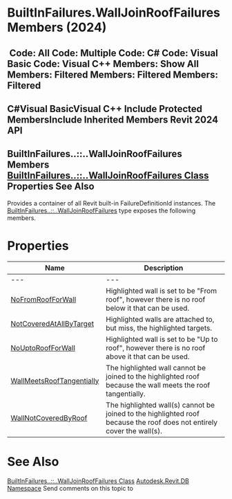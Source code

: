 # BuiltInFailures.WallJoinRoofFailures Members (2024)

﻿
 Code: All Code: Multiple Code: C# Code: Visual Basic Code: Visual C++  Members: Show All Members: Filtered Members: Filtered Members: Filtered   
---  
C#Visual BasicVisual C++
Include Protected MembersInclude Inherited Members
Revit 2024 API  
---  
BuiltInFailures..::..WallJoinRoofFailures Members  
[BuiltInFailures..::..WallJoinRoofFailures Class](b752987a-9e5b-5ea8-be98-faf22647b6f7.md "BuiltInFailures.WallJoinRoofFailures Class") Properties See Also  
---  
Provides a container of all Revit built-in FailureDefinitionId instances.
The [BuiltInFailures..::..WallJoinRoofFailures](b752987a-9e5b-5ea8-be98-faf22647b6f7.md "BuiltInFailures.WallJoinRoofFailures Class") type exposes the following members.
# Properties
| Name | Description |
| --- | --- |
| --- | --- | --- |
| [NoFromRoofForWall](d021c5ee-5ceb-4ca1-0d0f-03c593b9df9a.md "NoFromRoofForWall Property") | Highlighted wall is set to be "From roof", however there is no roof below it that can be used. |
| [NotCoveredAtAllByTarget](c1087387-f271-f1fe-bead-edd58d7f97f1.md "NotCoveredAtAllByTarget Property") | Highlighted walls are attached to, but miss, the highlighted targets. |
| [NoUptoRoofForWall](840e2ae6-e8a4-4e2b-34d7-32026d2ccbd8.md "NoUptoRoofForWall Property") | Highlighted wall is set to be "Up to roof", however there is no roof above it that can be used. |
| [WallMeetsRoofTangentially](5b4f569e-097d-d878-1052-30a3123779a9.md "WallMeetsRoofTangentially Property") | The highlighted wall cannot be joined to the highlighted roof because the wall meets the roof tangentially. |
| [WallNotCoveredByRoof](4eaa2470-4bbe-0dad-3576-02664498712c.md "WallNotCoveredByRoof Property") | The highlighted wall(s) cannot be joined to the highlighted roof because the roof does not entirely cover the wall(s). |

# See Also
[BuiltInFailures..::..WallJoinRoofFailures Class](b752987a-9e5b-5ea8-be98-faf22647b6f7.md "BuiltInFailures.WallJoinRoofFailures Class")
[Autodesk.Revit.DB Namespace](87546ba7-461b-c646-cbb1-2cb8f5bff8b2.md "Autodesk.Revit.DB Namespace")
Send comments on this topic to 